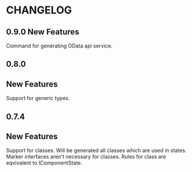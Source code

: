 CHANGELOG
===

0.9.0
New Features
-

Command for generating OData api service.

0.8.0
--

New Features
-

Support for generic types.

0.7.4
--

New Features
-

Support for classes.
Will be generated all classes which are used in states. Marker interfaces aren't necessary for classes. Rules for class are eqvivalent to IComponentState.